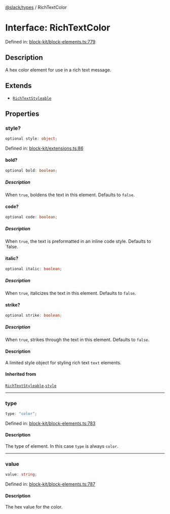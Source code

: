 [@slack/types](../index.md) / RichTextColor

# Interface: RichTextColor

Defined in: [block-kit/block-elements.ts:779](https://github.com/slackapi/node-slack-sdk/blob/main/packages/types/src/block-kit/block-elements.ts#L779)

## Description

A hex color element for use in a rich text message.

## Extends

- [`RichTextStyleable`](RichTextStyleable.md)

## Properties

### style?

```ts
optional style: object;
```

Defined in: [block-kit/extensions.ts:86](https://github.com/slackapi/node-slack-sdk/blob/main/packages/types/src/block-kit/extensions.ts#L86)

#### bold?

```ts
optional bold: boolean;
```

##### Description

When `true`, boldens the text in this element. Defaults to `false`.

#### code?

```ts
optional code: boolean;
```

##### Description

When `true`, the text is preformatted in an inline code style. Defaults to `false.

#### italic?

```ts
optional italic: boolean;
```

##### Description

When `true`, italicizes the text in this element. Defaults to `false`.

#### strike?

```ts
optional strike: boolean;
```

##### Description

When `true`, strikes through the text in this element. Defaults to `false`.

#### Description

A limited style object for styling rich text `text` elements.

#### Inherited from

[`RichTextStyleable`](RichTextStyleable.md).[`style`](RichTextStyleable.md#style)

***

### type

```ts
type: "color";
```

Defined in: [block-kit/block-elements.ts:783](https://github.com/slackapi/node-slack-sdk/blob/main/packages/types/src/block-kit/block-elements.ts#L783)

#### Description

The type of element. In this case `type` is always `color`.

***

### value

```ts
value: string;
```

Defined in: [block-kit/block-elements.ts:787](https://github.com/slackapi/node-slack-sdk/blob/main/packages/types/src/block-kit/block-elements.ts#L787)

#### Description

The hex value for the color.
